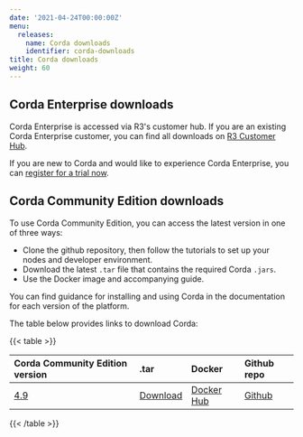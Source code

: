 ```yaml
---
date: '2021-04-24T00:00:00Z'
menu:
  releases:
    name: Corda downloads
    identifier: corda-downloads
title: Corda downloads
weight: 60
---
```


## Corda Enterprise downloads

Corda Enterprise is accessed via R3's customer hub. If you are an existing Corda Enterprise customer, you can find all downloads on [R3 Customer Hub](https://customerhub.r3.com/s/).

If you are new to Corda and would like to experience Corda Enterprise, you can [register for a trial now](https://www.corda.net/get-corda/).


## Corda Community Edition downloads

To use Corda Community Edition, you can access the latest version in one of three ways:

* Clone the github repository, then follow the tutorials to set up your nodes and developer environment.
* Download the latest `.tar` file that contains the required Corda `.jars`.
* Use the Docker image and accompanying guide.

You can find guidance for installing and using Corda in the documentation for each version of the platform.

The table below provides links to download Corda:

{{< table >}}

| Corda Community Edition version | .tar    | Docker | Github repo |
| :------------- | :------------- | :------------- | :------------- |
|[4.9](/en/platform/corda/4.9/community.html) | [Download](https://download.corda.net/corda-community-edition/4.9/community-4.9.tar) | [Docker Hub](https://hub.docker.com/repository/docker/corda/community)  | [Github](https://github.com/corda/corda)  |

{{< /table >}}
